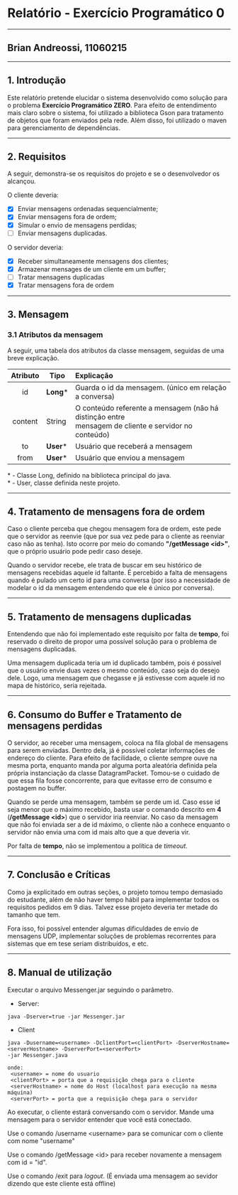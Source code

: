 # Relatório - Exercício Programático 0
---
## Brian Andreossi, 11060215
---
## 1. Introdução
Este relatório pretende elucidar o sistema desenvolvido como solução para o problema **Exercício Programático ZERO**. Para efeito de entendimento mais claro sobre o sistema, foi utilizado a biblioteca Gson para tratamento de objetos que foram enviados pela rede. Além disso, foi utilizado o maven para gerenciamento de dependências.

---
## 2. Requisitos
A seguir, demonstra-se os requisitos do projeto e se o desenvolvedor os alcançou.

O cliente deveria:
- [x] Enviar mensagens ordenadas sequencialmente;
- [x] Enviar mensagens fora de ordem;
- [x] Simular o envio de mensagens perdidas;
- [ ] Enviar mensagens duplicadas.

O servidor deveria:
- [x] Receber simultaneamente mensagens dos clientes;
- [x] Armazenar mensages de um cliente em um buffer;
- [ ] Tratar mensagens duplicadas
- [x] Tratar mensagens fora de ordem
---
## 3. Mensagem
### 3.1 Atributos da mensagem
A seguir, uma tabela dos atributos da classe mensagem, seguidas de uma breve explicação.

|  Atributo  | Tipo   |  Explicação |
|:----------:|--------|:------------|
| id         | **Long**\*  | Guarda o id da mensagem. (único em relação a conversa) |
| content    | String | O conteúdo referente a mensagem (não há distinção entre <br>mensagem de cliente e servidor no conteúdo)|
| to         | **User**\* |  Usuário que receberá a mensagem |
| from       | **User**\* |  Usuário que enviou a mensagem |

\* - Classe Long, definido na biblioteca principal do java.  
\* - User, classe definida neste projeto.

---
## 4. Tratamento de mensagens fora de ordem
Caso o cliente perceba que chegou mensagem fora de ordem, este pede que o servidor as reenvie (que por sua vez pede para o cliente as reenviar caso não as tenha). Isto ocorre por meio do comando **"/getMessage \<id\>"**, que o próprio usuário pode pedir caso deseje.

Quando o servidor recebe, ele trata de buscar em seu histórico de mensagens recebidas aquele id faltante. É percebido a falta de mensagens quando é pulado um certo id para uma conversa (por isso a necessidade de modelar o id da mensagem entendendo que ele é único por conversa).

---
## 5. Tratamento de mensagens duplicadas
Entendendo que não foi implementado este requisito por falta de **tempo**, foi reservado o direito de propor uma possível solução para o problema de mensagens duplicadas.

Uma mensagem duplicada teria um id duplicado também, pois é possível que o usuário envie duas vezes o mesmo conteúdo, caso seja do desejo dele. Logo, uma mensagem que chegasse e já estivesse com aquele id no mapa de histórico, seria rejeitada.

---
## 6. Consumo do Buffer e Tratamento de mensagens perdidas
O servidor, ao receber uma mensagem, coloca na fila global de mensagens para serem enviadas. Dentro dela, já é possível coletar informações de endereço do cliente. Para efeito de facilidade, o cliente sempre ouve na mesma porta, enquanto manda por alguma porta aleatória definida pela própria instanciação da classe DatagramPacket. Tomou-se o cuidado de que essa fila fosse concorrente, para que evitasse erro de consumo e postagem no buffer.

Quando se perde uma mensagem, também se perde um id. Caso esse id seja menor que o máximo recebido, basta usar o comando descrito em **4** (**/getMessage \<id\>**) que o servidor iria reenviar. No caso da mensagem que não foi enviada ser a de id máximo, o cliente não a conhece enquanto o servidor não envia uma com id mais alto que a que deveria vir.

Por falta de **tempo**, não se implementou a política de _timeout_.

---
## 7. Conclusão e Críticas
Como ja explicitado em outras seções, o projeto tomou tempo demasiado do estudante, além de não haver tempo hábil para implementar todos os requisitos pedidos em 9 dias. Talvez esse projeto deveria ter metade do tamanho que tem.

Fora isso, foi possível entender algumas dificuldades de envio de mensagens UDP, implementar soluções de problemas recorrentes para sistemas que em tese seriam distribuídos, e etc.

---

## 8. Manual de utilização
Executar o arquivo Messenger.jar seguindo o parâmetro.
- Server:
```
java -Dserver=true -jar Messenger.jar
```

- Client
```
java -Dusername=<username> -DclientPort=<clientPort> -DserverHostname=<serverHostname> -DserverPort=<serverPort> 
-jar Messenger.java
```

    onde:  
     <username> = nome do usuario  
     <clientPort> = porta que a requisição chega para o cliente  
     <serverHostname> = nome do Host (localhost para execução na mesma máquina)  
     <serverPort> = porta que a requisição chega para o servidor

Ao executar, o cliente estará conversando com o servidor. Mande uma mensagem para o servidor entender que você está conectado.

Use o comando /username \<username\> para se comunicar com o cliente com nome "username"

Use o comando /getMessage \<id\> para receber novamente a mensagem com id = "id".

Use o comando /exit para _logout_. (É enviada uma mensagem ao sevidor dizendo que este cliente está offline)
